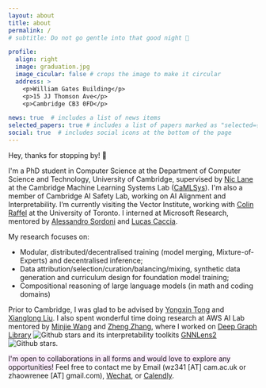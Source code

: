 ```yaml
---
layout: about
title: about
permalink: /
# subtitle: Do not go gentle into that good night 🧗

profile:
  align: right
  image: graduation.jpg
  image_cicular: false # crops the image to make it circular
  address: >
    <p>William Gates Building</p>
    <p>15 JJ Thomson Ave</p>
    <p>Cambridge CB3 0FD</p>

news: true  # includes a list of news items
selected_papers: true # includes a list of papers marked as "selected={true}"
social: true  # includes social icons at the bottom of the page
---
```


Hey, thanks for stopping by! 👋

I'm a PhD student in Computer Science at the Department of Computer Science and Technology, University of Cambridge, supervised by [Nic Lane](http://niclane.org/) at the Cambridge Machine Learning Systems Lab ([CaMLSys](https://mlsys.cst.cam.ac.uk/)). I'm also a member of Cambridge AI Safety Lab, working on AI Alignment and Interpretability. I’m currently visiting the Vector Institute, working with [Colin Raffel](https://colinraffel.com/) at the University of Toronto. I interned at Microsoft Research, mentored by [Alessandro Sordoni](https://mila.quebec/en/directory/alessandro-sordoni) and [Lucas Caccia](https://www.cs.mcgill.ca/~lpagec/).

My research focuses on:

* Modular, distributed/decentralised training (model merging, Mixture-of-Experts) and decentralised inference;
* Data attribution/selection/curation/balancing/mixing, synthetic data generation and curriculum design for foundation model training;
* Compositional reasoning of large language models (in math and coding domains)

Prior to Cambridge, I was glad to be advised by [Yongxin Tong](https://yongxintong.github.io/) and [Xianglong Liu](https://xlliu-beihang.github.io/). I also spent wonderful time doing research at AWS AI Lab mentored by [Minjie Wang](https://jermainewang.github.io/) and [Zheng Zhang](https://research.shanghai.nyu.edu/centers-and-institutes/datascience/people/zheng-zhang), where I worked on [Deep Graph Library](https://www.dgl.ai/) ![Github stars](https://img.shields.io/github/stars/dmlc/dgl) and its interpretability toolkits [GNNLens2](https://github.com/dmlc/GNNLens2) ![Github stars](https://img.shields.io/github/stars/dmlc/GNNLens2). 

<span style="background-color: #F9EAFB">I'm open to collaborations in all forms and would love to explore any opportunities!</span> Feel free to contact me by Email (wz341 [AT] cam.ac.uk or zhaowrenee [AT] gmail.com), [Wechat](https://github.com/Ryan0v0/Ryan0v0.github.io/blob/master/assets/img/wechat.jpg), or [Calendly](https://calendly.com/wanru-zhao).
